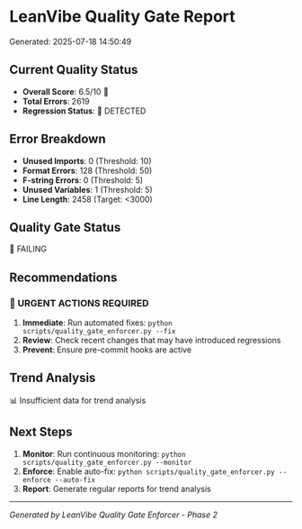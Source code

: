
# LeanVibe Quality Gate Report
Generated: 2025-07-18 14:50:49

## Current Quality Status
- **Overall Score**: 6.5/10 🔴
- **Total Errors**: 2619
- **Regression Status**: 🔴 DETECTED

## Error Breakdown
- **Unused Imports**: 0 (Threshold: 10)
- **Format Errors**: 128 (Threshold: 50)
- **F-string Errors**: 0 (Threshold: 5)
- **Unused Variables**: 1 (Threshold: 5)
- **Line Length**: 2458 (Target: <3000)

## Quality Gate Status
🔴 FAILING

## Recommendations

### 🚨 URGENT ACTIONS REQUIRED
1. **Immediate**: Run automated fixes: `python scripts/quality_gate_enforcer.py --fix`
2. **Review**: Check recent changes that may have introduced regressions
3. **Prevent**: Ensure pre-commit hooks are active

## Trend Analysis
📊 Insufficient data for trend analysis

## Next Steps
1. **Monitor**: Run continuous monitoring: `python scripts/quality_gate_enforcer.py --monitor`
2. **Enforce**: Enable auto-fix: `python scripts/quality_gate_enforcer.py --enforce --auto-fix`
3. **Report**: Generate regular reports for trend analysis

---
*Generated by LeanVibe Quality Gate Enforcer - Phase 2*

